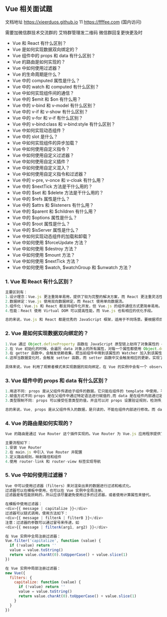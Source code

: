 ## Vue 相关面试题

文档地址
https://xieerduos.github.io
11
https://ffffee.com (国内访问)

需要加微信群技术交流群的
艾特群管理发二维码
微信群回复更快更及时

- Vue 和 React 有什么区别？
- Vue 是如何实现数据双向绑定的？
- Vue 组件中的 props 和 data 有什么区别？
- Vue 的路由是如何实现的？
- Vue 中如何使用过滤器？
- Vue 的生命周期是什么？
- Vue 中的 computed 属性是什么？
- Vue 中的 watch 和 computed 有什么区别？
- Vue 中如何实现组件间的通信？
- Vue 中的 $emit 和 $on 有什么用？
- Vue 中的 v-bind 和 v-model 有什么区别？
- Vue 中的 v-if 和 v-show 有什么区别？
- Vue 中的 v-for 和 v-if 有什么区别？
- Vue 中的 v-bind:class 和 v-bind:style 有什么区别？
- Vue 中如何实现动态组件？
- Vue 中的 slot 是什么？
- Vue 中如何实现组件的异步加载？
- Vue 中如何使用自定义指令？
- Vue 中如何使用自定义过滤器？
- Vue 中如何使用自定义插件？
- Vue 中如何使用自定义混入？
- Vue 中如何使用自定义指令和过滤器？
- Vue 中的 v-pre, v-once 和 v-cloak 有什么用？
- Vue 中的 $nextTick 方法是干什么用的？
- Vue 中的 $set 和 $delete 方法是干什么用的？
- Vue 中的 $refs 属性是什么？
- Vue 中的 $attrs 和 $listeners 有什么用？
- Vue 中的 $parent 和 $children 有什么用？
- Vue 中的 $options 属性是什么？
- Vue 中的 $root 属性是什么？
- Vue 中的 $isServer 属性是什么？
- Vue 中如何实现动态组件的加载和卸载？
- Vue 中如何使用 $forceUpdate 方法？
- Vue 中如何使用 $destroy 方法？
- Vue 中如何使用 $mount 方法？
- Vue 中如何使用 $nextTick 方法？
- Vue 中如何使用 $watch, $watchGroup 和 $unwatch 方法？

### 1. Vue 和 React 有什么区别？

```js
主要区别有：
1.设计理念：Vue.js 更注重简单易用，提供了较为完整的解决方案，而 React 更注重灵活性和可扩展性。
2.数据绑定：Vue.js 使用双向数据绑定，而 React 使用单向数据流。
3.组件化：Vue.js 和 React 都支持组件化开发，但 Vue.js 的组件通信方式更简单易用。
4.性能：React 使用 Virtual DOM 可以提高性能，而 Vue.js 也有相应的优化手段。

总的来说，Vue.js 和 React 都是优秀的 JavaScript 框架，适用于不同场景。要根据项目特点和个人喜好来选择使用哪一种框架。

```

### 2. Vue 是如何实现数据双向绑定的？

```js
1.Vue 通过 Object.defineProperty 函数在 JavaScript 原型链上劫持了对象属性的 getter 和 setter 函数来实现数据双向绑定。
2.在 Vue 初始化的时候，会遍历 data 对象上的所有属性，对每一个属性都使用 Object.defineProperty 函数重新定义 getter 和 setter 函数。
3.在 getter 函数中，会触发依赖收集，把当前组件中用到该属性的 Watcher 加入到该属性的依赖列表中。在 setter 函数中，会触发更新，把该属性的依赖列表中的 Watcher 更新。
4.这样当数据变化时，会触发 setter 函数，而 setter 函数中又会触发相应的更新，实现了数据双向绑定。同时当页面上的某些元素发生变化时，会触发 getter 函数，实现了页面元素和数据的双向绑定。

具体来说，Vue 利用了观察者模式来实现数据的双向绑定，在 Vue 的实例中会有一个 observer 对象来观察数据的变化，并且在每个 Vue 的组件实例中会有一个 watcher 对象来监听 observer 数据的变化，实现了双向绑定。
```

### 3. Vue 组件中的 props 和 data 有什么区别？

```js
1.用途不同: props 是从父组件传递给子组件的数据，它只能在组件的 template 中使用，不能在组件内部进行修改。data 是组件内部私有数据，组件内部可以随意修改。
2.赋值方式不同:props 是在父组件中通过特定语法进行赋值的,而 data 是在组件内部通过定义一个 data 函数返回一个对象来定义的.
3.类型限制不同: props 可以接受任意类型的值，并且可以对 props 设置验证规则，检测传入的值是否符合预期。而 data 只能是对象或函数返回对象。

总的来说，Vue, props 是从父组件传入的数据，是只读的，不能在组件内部进行修改。而 data 是组件内部的私有数据，可以随意修改。

```

### 4. Vue 的路由是如何实现的？

```js
Vue 的路由是通过 Vue Router 这个插件实现的。Vue Router 为 Vue.js 应用程序提供了路由功能，允许开发者在应用程序中定义不同的 URL 路径和组件之间的映射关系。

主要流程如下：
1.安装 Vue Router
2.在 main.js 中引入 Vue Router 并配置
3.定义路由规则，映射路径和组件
4.使用 router-link 和 router-view 标签实现导航

```

### 5. Vue 中如何使用过滤器？

```js
Vue 中可以使用过滤器（filters）来对渲染出来的数据进行过滤和格式化。
过滤器可以在模板中使用，也可以在 Vue 实例中全局注册。
过滤器是有性能损耗的，所以应该尽量避免使用过多的过滤器，或者使用计算属性来替代。
```

```js
在模板中使用过滤器：
<div>{{ message | capitalize }}</div>
过滤器可以链式调用，使用方法如下：
<div>{{ message | filterA | filterB }}</div>
注意：过滤器的参数可以通过冒号来传递，如
<div>{{ message | filterA(arg1, arg2) }}</div>
```

```js
在 Vue 实例中全局注册过滤器：
Vue.filter('capitalize', function (value) {
  if (!value) return ''
  value = value.toString()
  return value.charAt(0).toUpperCase() + value.slice(1)
})
```

```js
在 Vue 实例中局部注册过滤器：
new Vue({
  filters: {
    capitalize: function (value) {
      if (!value) return ''
      value = value.toString()
      return value.charAt(0).toUpperCase() + value.slice(1)
    }
  }
})

```
